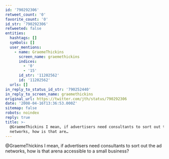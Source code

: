 ```yaml
---
id: '790292306'
retweet_count: '0'
favorite_count: '0'
id_str: '790292306'
retweeted: false
entities:
  hashtags: []
  symbols: []
  user_mentions:
    - name: GraemeThickins
      screen_name: graemethickins
      indices:
        - '0'
        - '15'
      id_str: '11202562'
      id: '11202562'
  urls: []
in_reply_to_status_id_str: '790252440'
in_reply_to_screen_name: graemethickins
original_url: https://twitter.com/jth/status/790292306
date: '2008-04-16T13:36:53.000Z'
sitemap: false
robots: noindex
reply: true
title: >-
  @GraemeThickins I mean, if advertisers need consultants to sort out the ad
  networks, how is that are…
---
```


@GraemeThickins I mean, if advertisers need consultants to sort out the ad networks, how is that arena accessible to a small business?